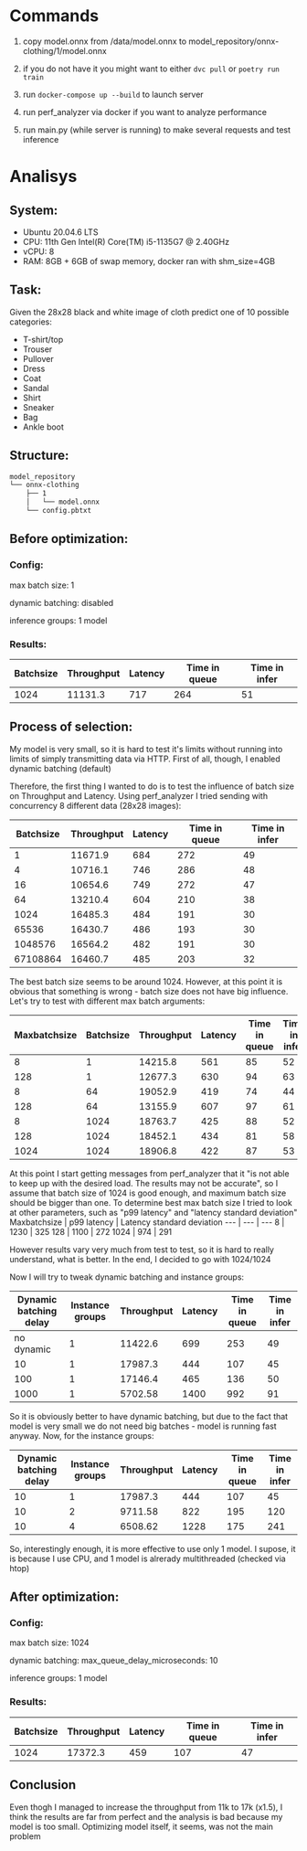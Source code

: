 # Commands

1) copy model.onnx from /data/model.onnx to model\_repository/onnx-clothing/1/model.onnx

2) if you do not have it you might want to either `dvc pull` or `poetry run train`

3) run `docker-compose up --build` to launch server

4) run perf\_analyzer via docker if you want to analyze performance

5) run main.py (while server is running) to make several requests and test inference

# Analisys

## System:
- Ubuntu 20.04.6 LTS
- CPU: 11th Gen Intel(R) Core(TM) i5-1135G7 @ 2.40GHz
- vCPU: 8
- RAM: 8GB + 6GB of swap memory, docker ran with shm\_size=4GB

## Task:
Given the 28x28 black and white image of cloth predict one of 10 possible categories:
- T-shirt/top
- Trouser
- Pullover
- Dress
- Coat
- Sandal
- Shirt
- Sneaker
- Bag
- Ankle boot

## Structure:
```bash
model_repository
└── onnx-clothing
    ├── 1
    │   └── model.onnx
    └── config.pbtxt
```

## Before optimization:

### Config:

max batch size: 1

dynamic batching: disabled

inference groups: 1 model

### Results:

Batchsize | Throughput | Latency | Time in queue | Time in infer
--- | --- | --- | --- | ---
1024 | 11131.3 | 717 | 264 | 51

## Process of selection:

My model is very small, so it is hard to test it's limits without running into limits of simply transmitting data via HTTP. First of all, though, I enabled dynamic batching (default)

Therefore, the first thing I wanted to do is to test the influence of batch size on Throughput and Latency. Using perf\_analyzer I tried sending with concurrency 8 different data (28x28 images):

Batchsize | Throughput | Latency | Time in queue | Time in infer
--- | --- | --- | --- | ---
1 | 11671.9 | 684 | 272 | 49
4 | 10716.1 | 746 | 286 | 48
16 | 10654.6 | 749 | 272 | 47
64 | 13210.4 | 604 | 210 | 38
1024 | 16485.3 | 484 | 191 | 30
65536 | 16430.7 | 486 | 193 | 30
1048576 | 16564.2 | 482 | 191 | 30
67108864 | 16460.7 | 485 | 203 | 32

The best batch size seems to be around 1024. However, at this point it is obvious that something is wrong - batch size does not have big influence. Let's try to test with different max batch arguments:

Maxbatchsize | Batchsize | Throughput | Latency | Time in queue | Time in infer
--- | --- | --- | --- | --- | ---
8 | 1 | 14215.8 | 561 | 85 | 52
128 | 1 | 12677.3 | 630 | 94 | 63
8 | 64 | 19052.9 | 419 | 74 | 44
128 | 64 | 13155.9 | 607 | 97 | 61
8 | 1024 | 18763.7 | 425 | 88 | 52
128 | 1024 | 18452.1 | 434 | 81 | 58
1024 | 1024 | 18906.8 | 422 | 87 | 53

At this point I start getting messages from perf\_analyzer that it "is not able to keep up with the desired load. The results may not be accurate", so I assume that batch size of 1024 is good enough, and maximum batch size should be bigger than one. To determine best max batch size I tried to look at other parameters, such as "p99 latency" and "latency standard deviation"
Maxbatchsize | p99 latency | Latency standard deviation
--- | --- | ---
8 | 1230 | 325
128 | 1100 | 272
1024 | 974 | 291

However results vary very much from test to test, so it is hard to really understand, what is better. In the end, I decided to go with 1024/1024

Now I will try to tweak dynamic batching and instance groups:

Dynamic batching delay | Instance groups | Throughput | Latency | Time in queue | Time in infer
--- | --- | --- | --- | --- | ---
no dynamic | 1 | 11422.6 | 699 | 253 | 49
10 | 1 | 17987.3 | 444 | 107 | 45
100 | 1 | 17146.4 | 465 | 136 | 50
1000 | 1 | 5702.58 | 1400 | 992 | 91

So it is obviously better to have dynamic batching, but due to the fact that model is very small we do not need big batches - model is running fast anyway. Now, for the instance groups:

Dynamic batching delay | Instance groups | Throughput | Latency | Time in queue | Time in infer
--- | --- | --- | --- | --- | ---
10 | 1 | 17987.3 | 444 | 107 | 45
10 | 2 | 9711.58 | 822 | 195 | 120
10 | 4 | 6508.62 | 1228 | 175 | 241

So, interestingly enough, it is more effective to use only 1 model. I supose, it is because I use CPU, and 1 model is alrerady multithreaded (checked via htop)

## After optimization:

### Config:

max batch size: 1024

dynamic batching: max\_queue\_delay\_microseconds: 10

inference groups: 1 model

### Results:

Batchsize | Throughput | Latency | Time in queue | Time in infer
--- | --- | --- | --- | ---
1024 | 17372.3 | 459 | 107 | 47

## Conclusion

Even thogh I managed to increase the throughput from 11k to 17k (x1.5), I think the results are far from perfect and the analysis is bad because my model is too small. Optimizing model itself, it seems, was not the main problem
